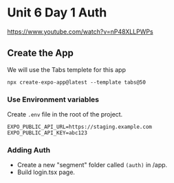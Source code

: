# Unit 6 Day 1 Auth

https://www.youtube.com/watch?v=nP48XLLPWPs 

## Create the App

We will use the Tabs templete for this app

```
npx create-expo-app@latest --template tabs@50

```

### Use Environment variables

Create `.env` file in the root of the project. 

```
EXPO_PUBLIC_API_URL=https://staging.example.com
EXPO_PUBLIC_API_KEY=abc123
```

### Adding Auth

- Create a new "segment" folder called `(auth)` in /app. 
- Build login.tsx page. 


